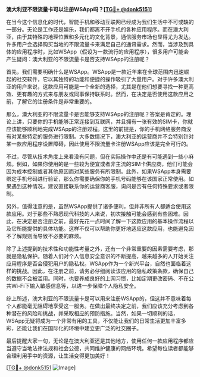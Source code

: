 **澳大利亚不限流量卡可以注册WSApp吗？[[TG💪+ @donk5151](https://t.me/s/donk5151)]**

在当今这个信息化的时代，智能手机和移动互联网已经成为我们生活中不可或缺的一部分。无论是工作还是娱乐，我们都离不开手机的各种应用程序。而在澳大利亚，由于其特殊的地理位置和多元化的文化背景，通信服务市场也显得尤为发达。许多用户会选择购买当地的不限流量卡来满足自己的通讯需求。然而，当涉及到具体的应用程序时，比如WSApp（假设为一款流行的应用程序），很多用户可能会产生疑问：澳大利亚的不限流量卡是否支持WSApp的注册呢？

首先，我们需要明确什么是WSApp。WSApp是一款近年来在全球范围内迅速崛起的社交软件，它以其独特的功能和便捷的操作吸引了大量用户。对于许多澳大利亚的用户来说，这款应用可能是一个全新的选择，尤其是在他们想要寻找一种更高效、更有趣的方式来与朋友或同事保持联系时。然而，在决定是否使用这款应用之前，了解它的注册条件是非常重要的。

那么，澳大利亚的不限流量卡是否能够支持WSApp的注册呢？答案是肯定的。理论上讲，只要你的手机能够正常连接到互联网，并且拥有一张有效的SIM卡，你就应该能够顺利地完成WSApp的注册过程。这里的前提是，你的手机网络服务商没有对某些特定的服务进行限制。大多数情况下，澳大利亚的运营商并不会特别针对某一款应用程序设置障碍，因此使用不限流量卡注册WSApp应该是完全可行的。

不过，尽管从技术角度上来看没有问题，但在实际操作中还是有可能遇到一些小麻烦。例如，如果你使用的是一些较为便宜或者非主流的SIM卡供应商，他们可能会因为成本控制或者其他原因而对某些服务有所限制。此外，如果WSApp本身需要绑定手机号码进行验证，那么你需要确保你的手机号码能够在该国家正常使用。如果遇到这种情况，建议直接联系你的运营商客服，询问是否有任何特殊要求或者限制。

另外，值得注意的是，虽然WSApp提供了诸多便利，但并非所有人都适合使用这款应用。对于那些不熟悉现代科技的人来说，初次接触可能会感到有些困难。因此，在决定是否注册之前，最好先花一点时间了解一下这款应用的基本操作流程以及它所能提供的具体功能。这样不仅可以帮助你更好地适应这款应用，也能避免因不了解规则而导致不必要的麻烦。

除了上述提到的技术性和功能性考量之外，还有一个非常重要的因素需要考虑，那就是隐私保护。随着人们对个人信息安全意识的不断提高，越来越多的人开始关注应用程序是否会侵犯用户的隐私权。WSApp作为一个新兴平台，自然也面临着这样的挑战。因此，在注册之前，请务必仔细阅读该应用的隐私政策条款，确保自己的数据不会被滥用。同时，也要养成良好的上网习惯，比如定期更改密码、不在公共Wi-Fi下输入敏感信息等，以进一步保障个人隐私安全。

综上所述，澳大利亚的不限流量卡是可以用来注册WSApp的，但这并不意味着每个人都能毫无阻碍地享受这一服务。在做出最终决定之前，我们应该充分考虑到各种潜在的风险和挑战，并采取相应的预防措施。当然，如果一切顺利的话，WSApp无疑将成为一个非常有用的工具，不仅能让我们的日常生活更加丰富多彩，还能让我们在国际化的环境中建立更广泛的社交圈子。

最后提醒大家一句，无论是在澳大利亚还是其他地方，使用任何一款应用程序都应当遵守当地法律法规和社会公德，共同维护健康的网络环境。希望每位读者都能够合理利用手中的资源，让生活变得更加美好！

[[TG💪+ @donk5151](https://t.me/s/donk5151) ![Image](https://i.postimg.cc/rwNCRYN7/Snipaste-2025-04-30-17-27-05.png)]